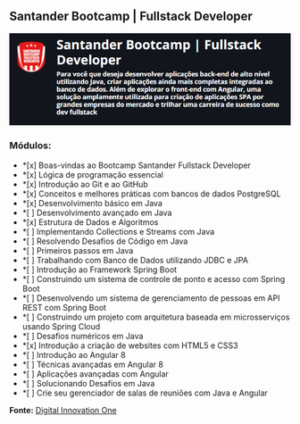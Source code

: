 ## Santander Bootcamp | Fullstack Developer 

<img src="https://github.com/inessouza/bootcamp-santander/blob/main/imagens/SantanderBootcamp-FullStackDeveloper.PNG?raw=true" />

### Módulos: 

<ul>
<li>*[x] Boas-vindas ao Bootcamp Santander Fullstack Developer </li>
<li>*[x] Lógica de programação essencial </li>
<li>*[x] Introdução ao Git e ao GitHub </li>
<li>*[x] Conceitos e melhores práticas com bancos de dados PostgreSQL </li>
<li>*[x] Desenvolvimento básico em Java </li>
<li>*[ ] Desenvolvimento avançado em Java </li>
<li>*[x] Estrutura de Dados e Algoritmos</li>
<li>*[ ] Implementando Collections e Streams com Java </li>
<li>*[ ] Resolvendo Desafios de Código em Java </li>
<li>*[ ] Primeiros passos em Java </li>
<li>*[ ] Trabalhando com Banco de Dados utilizando JDBC e JPA </li>
<li>*[ ] Introdução ao Framework Spring Boot</li>
<li>*[ ] Construindo um sistema de controle de ponto e acesso com Spring Boot </li>
<li>*[ ] Desenvolvendo um sistema de gerenciamento de pessoas em API REST com Spring Boot </li>
<li>*[ ] Construindo um projeto com arquitetura baseada em microsserviços usando Spring Cloud </li>
<li>*[ ] Desafios numéricos em Java </li>
<li>*[x] Introdução a criação de websites com HTML5 e CSS3 </li>
<li>*[ ] Introdução ao Angular 8 </li>
<li>*[ ] Técnicas avançadas em Angular 8 </li>
<li>*[ ] Aplicações avançadas com Angular </li>
<li>*[ ] Solucionando Desafios em Java </li>
<li>*[ ] Crie seu gerenciador de salas de reuniões com Java e Angular </li>
</ul>

**Fonte:** <a href="https://web.digitalinnovation.one"> Digital Innovation One </a>
